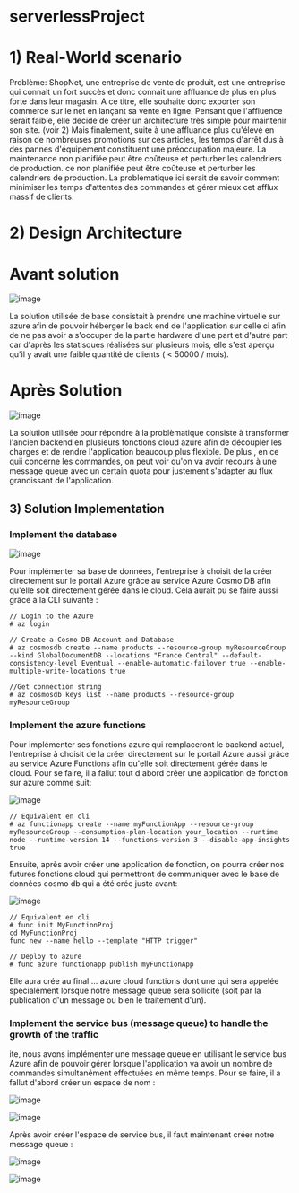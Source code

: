 # serverlessProject

# 1) Real-World scenario

Problème: 
ShopNet, une entreprise de vente de produit, est une entreprise qui connait un fort succès et donc connait une affluance de plus en plus forte dans leur magasin. A ce titre, elle souhaite donc exporter son commerce sur le net en lançant sa vente en ligne. Pensant que l'affluence serait faible, elle decide de créer un architecture très simple pour maintenir son site. (voir 2) 
Mais finalement, suite à une affluance plus qu'élevé en raison de nombreuses promotions sur ces articles, les temps d'arrêt dus à des pannes d'équipement constituent une préoccupation majeure. La maintenance non planifiée peut être coûteuse et perturber les calendriers de production.
ce non planifiée peut être coûteuse et perturber les calendriers de production. La problèmatique ici serait de savoir comment minimiser les temps d'attentes des commandes et gérer mieux cet afflux massif de clients.

# 2) Design Architecture

# Avant solution
![image](https://github.com/WinnMBG/serverlessProject/assets/77972619/d618814b-2a1a-4f0d-8401-4776e3602de6)

La solution utilisée de base consistait à prendre une machine virtuelle sur azure afin de pouvoir héberger le back end de l'application sur celle ci afin de ne pas avoir a s'occuper de la partie hardware d'une part et d'autre part car d'après les statisques réalisées sur plusieurs mois, elle s'est aperçu qu'il y avait une faible quantité de clients ( < 50000 / mois). 

# Après Solution
![image](https://github.com/WinnMBG/serverlessProject/assets/77972619/25248209-d544-4b7a-a4ff-f0ebac4c48f8)

La solution utilisée pour répondre à la problèmatique consiste à transformer l'ancien backend en plusieurs fonctions cloud azure afin de découpler les charges et de rendre l'application beaucoup plus flexible. De plus , en ce quii concerne les commandes, on peut voir qu'on va avoir recours à une message queue avec un certain quota pour justement s'adapter au flux grandissant de l'application.

## 3) Solution Implementation

### Implement the database

![image](https://github.com/WinnMBG/serverlessProject/assets/77972619/f576cb5e-3624-485b-8ff4-a5e2e649fa86)

Pour implémenter sa base de données, l'entreprise à choisit de la créer directement sur le portail Azure grâce au service Azure Cosmo DB afin qu'elle soit directement gérée dans le cloud. Cela aurait pu se faire aussi grâce à la CLI suivante :

```
// Login to the Azure 
# az login

// Create a Cosmo DB Account and Database
# az cosmosdb create --name products --resource-group myResourceGroup --kind GlobalDocumentDB --locations "France Central" --default-consistency-level Eventual --enable-automatic-failover true --enable-multiple-write-locations true

//Get connection string
# az cosmosdb keys list --name products --resource-group myResourceGroup
```

### Implement the azure functions


Pour implémenter ses fonctions azure qui remplaceront le backend actuel, l'entreprise à choisit de la créer directement sur le portail Azure aussi grâce au service Azure Functions afin qu'elle soit directement gérée dans le cloud. Pour se faire, il a fallut tout d'abord créer une application de fonction sur azure comme suit:

![image](https://github.com/WinnMBG/serverlessProject/assets/77972619/90da7bb4-ffe5-49b7-92e6-cd332a536092)


```
// Equivalent en cli
# az functionapp create --name myFunctionApp --resource-group myResourceGroup --consumption-plan-location your_location --runtime node --runtime-version 14 --functions-version 3 --disable-app-insights true
```

Ensuite, après avoir créer une application de fonction, on pourra créer nos futures fonctions cloud qui permettront de communiquer avec le base de données cosmo db qui a été crée juste avant:

![image](https://github.com/WinnMBG/serverlessProject/assets/77972619/1797e8d5-b088-4d93-a4fe-2ac90ebd0664)

```
// Equivalent en cli
# func init MyFunctionProj
cd MyFunctionProj
func new --name hello --template "HTTP trigger"

// Deploy to azure
# func azure functionapp publish myFunctionApp
```

Elle aura crée au final ... azure cloud functions dont une qui sera appelée spécialement lorsque notre message queue sera sollicité (soit par la publication d'un message ou bien le traitement d'un).

### Implement the service bus (message queue) to handle the growth of the traffic

ite, nous avons implémenter une message queue en utilisant le service bus Azure afin de pouvoir gérer lorsque l'application va avoir un nombre de commandes simultanément effectuées en même temps. Pour se faire, il a fallut d'abord créer un espace de nom : 

![image](https://github.com/WinnMBG/serverlessProject/assets/77972619/85891210-9bd7-4dc4-95c8-e2f933984245)

![image](https://github.com/WinnMBG/serverlessProject/assets/77972619/8938bd22-a34e-4cfd-ba7d-24ebb1a71ede)


Après avoir créer l'espace de service bus, il faut maintenant créer notre message queue :

![image](https://github.com/WinnMBG/serverlessProject/assets/77972619/c744f699-0fb3-4f32-b6f2-77fdefa1e574)

![image](https://github.com/WinnMBG/serverlessProject/assets/77972619/3a269fb9-543f-4baf-aa2c-c395cbc05c39)






